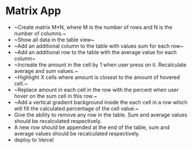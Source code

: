 # Matrix App

- ~Create matrix M\*N, where M is the number of rows and N is the number of columns.~
- ~Show all data in the table view~
- ~Add an additional column to the table with values sum for each row~
- ~Add an additional row to the table with the average value for each column~
- ~Increate the amount in the cell by 1 when user press on it. Recalculate average and sum values.~
- ~Highlight X cells where amount is closest to the amount of hovered cell.~
- ~Replace amount in each cell in the row with the percent when user hover on the sum cell in this row.~
- ~Add a vertical gradient background inside the each cell in a row which will fill the calculated percentage of the cell value.~
- Give the ability to remove any row in the table. Sum and average values should be recalculated respectively.
- A new row should be appended at the end of the table, sum and average values should be recalculated respectively.
- deploy to Vercel
